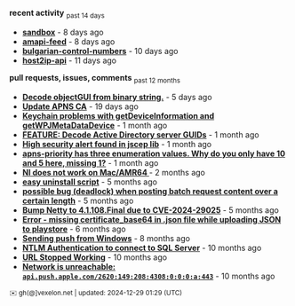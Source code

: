 **recent activity** <sub>past 14 days</sub>

  - **[sandbox](https://github.com/petarov/sandbox)** - 8 days ago
  - **[amapi-feed](https://github.com/petarov/amapi-feed)** - 8 days ago
  - **[bulgarian-control-numbers](https://github.com/petarov/bulgarian-control-numbers)** - 10 days ago
  - **[host2ip-api](https://github.com/petarov/host2ip-api)** - 11 days ago

**pull requests, issues, comments** <sub>past 12 months</sub>

  - **[Decode objectGUI from binary string.](https://github.com/fengtan/ldap-explorer/pull/60#issuecomment-2560302176)** - 5 days ago
  - **[Update APNS CA](https://github.com/petarov/apns-push-cmd/issues/11)** - 19 days ago
  - **[Keychain problems with getDeviceInformation and getWPJMetaDataDevice](https://github.com/AzureAD/microsoft-authentication-library-for-objc/issues/2393)** - 1 month ago
  - **[FEATURE: Decode Active Directory server GUIDs](https://github.com/fengtan/ldap-explorer/issues/33#issuecomment-2483148204)** - 1 month ago
  - **[High security alert found in jscep lib](https://github.com/jscep/jscep/issues/304#issuecomment-2468942681)** - 1 month ago
  - **[apns-priority has three enumeration values. Why do you only have 10 and 5 here, missing 1?](https://github.com/jchambers/pushy/issues/1088#issuecomment-2454831973)** - 1 month ago
  - **[NI does not work on Mac/AMR64 ](https://github.com/mukel/llama3.java/issues/19#issuecomment-2414532091)** - 2 months ago
  - **[easy uninstall script](https://github.com/petarov/google-android-app-ids/issues/3#issuecomment-2228691402)** - 5 months ago
  - **[possible bug (deadlock) when posting batch request content over a certain length](https://github.com/microsoftgraph/msgraph-sdk-java-core/issues/1687#issuecomment-2261152491)** - 5 months ago
  - **[Bump Netty to 4.1.108.Final due to CVE-2024-29025](https://github.com/jchambers/pushy/pull/1068)** - 5 months ago
  - **[Error - missing certificate_base64 in .json file while uploading JSON to playstore](https://github.com/google/play-work/issues/39#issuecomment-2196246638)** - 6 months ago
  - **[Sending push from Windows](https://github.com/petarov/apns-push-cmd/issues/8#issuecomment-2066635166)** - 8 months ago
  - **[NTLM Authentication to connect to SQL Server](https://github.com/eclipse-vertx/vertx-sql-client/issues/1407#issuecomment-1963068948)** - 10 months ago
  - **[URL Stopped Working](https://github.com/clo4/apple_device_identifiers/issues/36#issuecomment-1958932385)** - 10 months ago
  - **[Network is unreachable: `api.push.apple.com/2620:149:208:4308:0:0:0:a:443`](https://github.com/jchambers/pushy/issues/1044#issuecomment-1921113526)** - 10 months ago

<sub>:envelope: gh(@]vexelon.net | updated: 2024-12-29 01:29 (UTC)</sub>